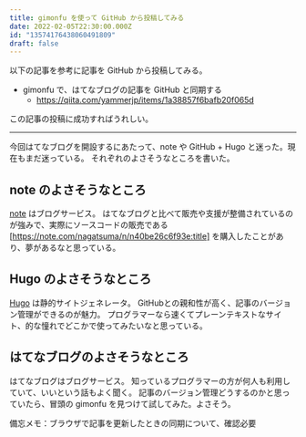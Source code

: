 ```yaml
---
title: gimonfu を使って GitHub から投稿してみる
date: 2022-02-05T22:30:00.000Z
id: "13574176438060491809"
draft: false
---
```

以下の記事を参考に記事を GitHub から投稿してみる。

- gimonfu で、はてなブログの記事を GitHub と同期する
  - https://qiita.com/yammerjp/items/1a38857f6bafb20f065d

この記事の投稿に成功すればうれしい。

----

今回はてなブログを開設するにあたって、note や GitHub + Hugo と迷った。現在もまだ迷っている。
それぞれのよさそうなところを書いた。

## note のよさそうなところ

[note](https://note.com) はブログサービス。
はてなブログと比べて販売や支援が整備されているのが強みで、実際にソースコードの販売である [https://note.com/nagatsuma/n/n40be26c6f93e:title] を購入したことがあり、夢があるなと思っている。

## Hugo のよさそうなところ

[Hugo](https://gohugo.io) は静的サイトジェネレータ。
GitHubとの親和性が高く、記事のバージョン管理ができるのが魅力。
プログラマーなら速くてプレーンテキストなサイト、的な憧れでどこかで使ってみたいなと思っている。

## はてなブログのよさそうなところ

はてなブログはブログサービス。
知っているプログラマーの方が何人も利用していて、いいという話もよく聞く。
記事のバージョン管理どうするのかと思っていたら、冒頭の gimonfu を見つけて試してみた。よさそう。

備忘メモ：ブラウザで記事を更新したときの同期について、確認必要
